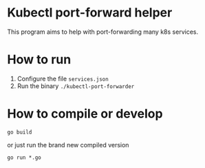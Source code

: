 # Kubectl port-forward helper

This program aims to help with port-forwarding many k8s services.

# How to run

1. Configure the file `services.json`
2. Run the binary `./kubectl-port-forwarder`

# How to compile or develop

```
go build
```

or just run the brand new compiled version

```
go run *.go
```